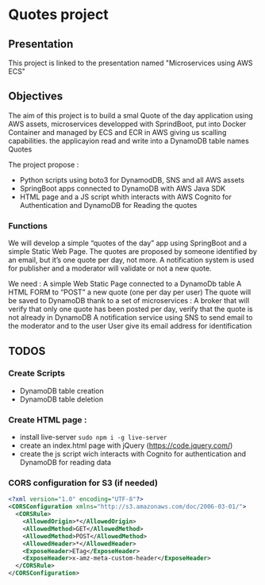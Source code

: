 # Quotes project

## Presentation

This project is linked to the presentation named "Microservices  using AWS ECS"

## Objectives 

The aim of this project is to build a smal Quote of the day application using AWS assets, microservices developped
with SprindBoot, put into Docker Container and managed by ECS and ECR in AWS giving us scalling capabilities.
the applicayion read and write into a DynamoDB table names Quotes

The project propose : 
 - Python scripts using boto3 for DynamodDB, SNS and all AWS assets 
 - SpringBoot apps connected to DynamoDB with AWS Java SDK
 - HTML page and a JS script whith interacts with AWS Cognito for Authentication and DynamoDB for Reading the quotes

### Functions

We will develop a simple “quotes of the day” app using SpringBoot and a simple Static Web Page.
The quotes are proposed by someone identified by an email, but it’s one quote per day, not more.
A notification system is used for publisher and a moderator will validate or not a new quote. 

We need :
A simple Web Static Page connected to a DynamoDb table
A HTML FORM to “POST” a new quote (one per day per user)
The quote will be saved to DynamoDB thank to a set of microservices : 
A broker that will verify that only one quote has been posted per day, verify that the quote is not already in DynamoDB
A notification service using SNS to send email to the moderator and to the user
User give its email address for identification
 

## TODOS

### Create Scripts
 - DynamoDB table creation
 - DynamoDB table deletion

### Create HTML page : 
 - install live-server ```sudo npm i -g live-server``` 
 - create an index.html page with jQuery (https://code.jquery.com/) 
 - create the js script wich interacts with Cognito for authentication and DynamoDB for reading data

### CORS configuration for S3 (if needed)

```xml
<?xml version="1.0" encoding="UTF-8"?>
<CORSConfiguration xmlns="http://s3.amazonaws.com/doc/2006-03-01/">
  <CORSRule>
    <AllowedOrigin>*</AllowedOrigin>
    <AllowedMethod>GET</AllowedMethod>
    <AllowedMethod>POST</AllowedMethod>
    <AllowedHeader>*</AllowedHeader>
    <ExposeHeader>ETag</ExposeHeader>
    <ExposeHeader>x-amz-meta-custom-header</ExposeHeader>
  </CORSRule>
</CORSConfiguration>
```
